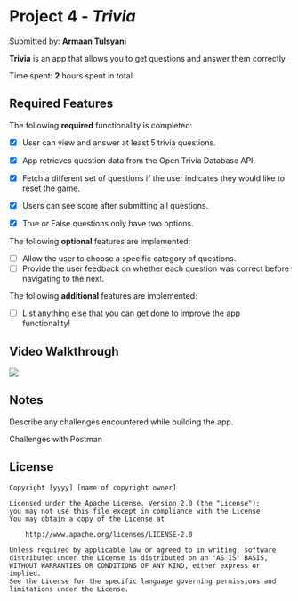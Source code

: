 # Project 4 - *Trivia*

Submitted by: **Armaan Tulsyani**

**Trivia** is an app that allows you to get questions and answer them correctly 

Time spent: **2** hours spent in total

## Required Features

The following **required** functionality is completed:

- [X] User can view and answer at least 5 trivia questions.
- [X] App retrieves question data from the Open Trivia Database API.
- [X] Fetch a different set of questions if the user indicates they would like to reset the game.
- [X] Users can see score after submitting all questions.
- [X] True or False questions only have two options.


The following **optional** features are implemented:

  
- [ ] Allow the user to choose a specific category of questions.
- [ ] Provide the user feedback on whether each question was correct before navigating to the next.

The following **additional** features are implemented:

- [ ] List anything else that you can get done to improve the app functionality!

## Video Walkthrough

<div>
    <a href="https://www.loom.com/share/90db096c45944005b484aeb6a48f5db7">
      <img style="max-width:300px;" src="https://cdn.loom.com/sessions/thumbnails/90db096c45944005b484aeb6a48f5db7-ef604316aeb1a4c2-full-play.gif">
    </a>
  </div>

## Notes

Describe any challenges encountered while building the app.

Challenges with Postman

## License

    Copyright [yyyy] [name of copyright owner]

    Licensed under the Apache License, Version 2.0 (the "License");
    you may not use this file except in compliance with the License.
    You may obtain a copy of the License at

        http://www.apache.org/licenses/LICENSE-2.0

    Unless required by applicable law or agreed to in writing, software
    distributed under the License is distributed on an "AS IS" BASIS,
    WITHOUT WARRANTIES OR CONDITIONS OF ANY KIND, either express or implied.
    See the License for the specific language governing permissions and
    limitations under the License.
